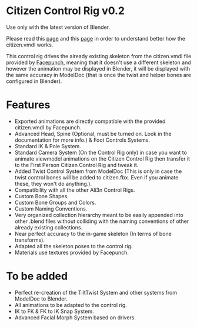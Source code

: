 # Citizen Control Rig v0.2

Use only with the latest version of Blender.

Please read this [page](https://wiki.facepunch.com/sbox/Citizen_Model) and this [page](https://wiki.facepunch.com/sbox/First_Person) in order to understand better how the citizen.vmdl works.

This control rig drives the already existing skeleton from the citizen.vmdl file provided by [Facepunch](https://facepunch.com), meaning that it doesn't use a different skeleton and however the animation may be displayed in Blender, it will be displayed with the same accuracy in ModelDoc (that is once the twist and helper bones are configured in Blender).

# Features

* Exported animations are directly compatible with the provided citizen.vmdl by Facepunch.
* Advanced Head, Spine (Optional, must be turned on. Look in the documentation for more info.) & Foot Controls Systems.
* Standard IK & Pole System.
* Standard Camera System (On the Control Rig only) in case you want to animate viewmodel animations on the Citizen Control Rig then transfer it to the First Person Citizen Control Rig and tweak it.
* Added Twist Control System from ModelDoc (This is only in case the twist control bones will be added to citizen.fbx. Even if you animate these, they won't do anything.).
* Compatibility with all the other Ali3n Control Rigs.
* Custom Bone Shapes.
* Custom Bone Groups and Colors.
* Custom Naming Conventions.
* Very organized collection hierarchy meant to be easily appended into other .blend files without colliding with the naming conventions of other already existing collections.
* Near perfect accuracy to the in-game skeleton (In terms of bone transforms).
* Adapted all the skeleton poses to the control rig.
* Materials use textures provided by Facepunch.

# To be added

* Perfect re-creation of the TiltTwist System and other systems from ModelDoc to Blender.
* All animations to be adapted to the control rig.
* IK to FK & FK to IK Snap System.
* Advanced Facial Morph System based on drivers.